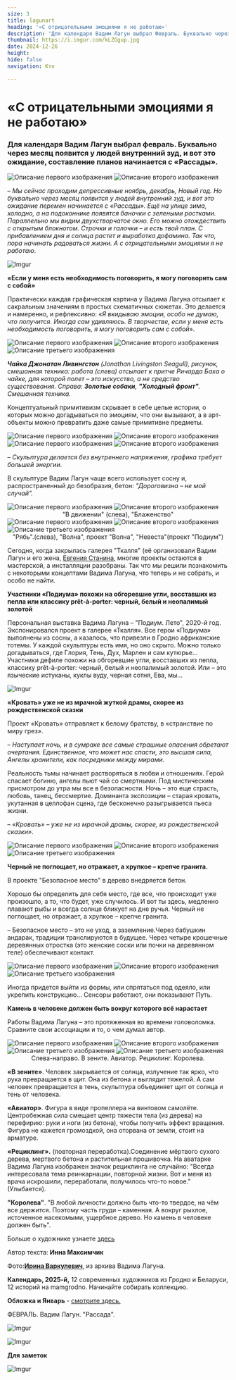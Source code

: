 ```yaml
---
size: 3
title: lagunart
heading: '«С отрицательными эмоциями я не работаю»'
description: 'Для календаря Вадим Лагун выбрал Февраль. Буквально через месяц появится у людей внутренний зуд, и вот это ожидание, составление планов начинается с «Рассады»'
thumbnail: https://i.imgur.com/kLZGgup.jpg
date: 2024-12-26
height: 
hide: false
navigation: Кто

---
```

# **«С отрицательными эмоциями я не работаю»**

### Для календаря Вадим Лагун выбрал февраль. Буквально через месяц появится у людей внутренний зуд, и вот это ожидание, составление планов начинается с «Рассады».

<div class="gallery2">
<img src="https://i.imgur.com/GffE7OA.jpeg" alt="Описание первого изображения"> 
<img src="https://i.imgur.com/kLZGgup.jpeg" alt="Описание второго изображения"> 
</div>

– _Мы сейчас проходим депрессивные ноябрь, декабрь, Новый год. Но буквально через месяц появится у людей внутренний зуд, и вот это ожидание перемен начинается с «Рассады».
Ещё на улице зима, холодно, а на подоконнике появятся баночки с зелеными ростками. Параллельно мы видим двухстворчатое окно. Его можно отождествить с открытым блокнотом. 
Строчки и галочки – и есть твой план. С прибавлением дня и солнца растет и выработка дофамина. Так что, пора начинать радоваться жизни. А с отрицательными эмоциями я не работаю_.

![Imgur](https://i.imgur.com/P1F79SQ.jpg)

**«Если у меня есть необходимость поговорить, я могу поговорить сам с собой»** 

Практически каждая графическая картина у Вадима Лагуна отсылает к сакральным значениям в простых схематичных сюжетах. Это делается и намеренно, и рефлексивно: «_Я вкидываю эмоции, особо
не думаю, что получится. Иногда сам удивляюсь. В творчестве, если у меня есть необходимость поговорить, я могу поговорить сам с собой_». 

<div class="gallery3">
<img src="https://i.imgur.com/Dfe3RRI.jpeg" alt="Описание первого изображения"> 
<img src="https://i.imgur.com/fUDa4NJ.jpeg" alt="Описание второго изображения"> 
<img src="https://i.imgur.com/IOVUFVK.jpeg" alt="Описание третьего изображения">
</div>

_**Чайка Джонатан Ливингстон** (Jonathan Livingston Seagull), рисунок, смешанная техника: работа (слева) отсылает к притче Ричарда Баха о чайке, для которой полет – это искусство, а не средство
существования. Справа: **Золотые собаки**, **"Холодный фронт"**. Смешанная техника._

Концептуальный примитивизм скрывает в себе целые истории, о которых можно догадываться по эмоциям, что они вызывают, а в арт-объекты можно превратить даже самые примитивне предметы.

<div class="gallery2">
<img src="https://i.imgur.com/RyGkEhF.jpeg" alt="Описание первого изображения"> 
<img src="https://i.imgur.com/Ycuwjlr.jpeg" alt="Описание второго изображения"> 
</div>

<div class="gallery2">
<img src="https://i.imgur.com/BmuoLM3.jpeg" alt="Описание первого изображения">
<img src="https://i.imgur.com/vbmAA4x.jpeg" alt="Описание второго изображения">  
</div>

– _Скульптура делается без внутреннего напряжения, графика требует большей энергии_. 

В скульптуре Вадим Лагун чаще всего использует сосну и, распространенный до безобразия, бетон: _"Дороговизна – не мой случай"._ 

<div class="gallery2">
<img src="https://i.imgur.com/0bk6TmX.jpeg" alt="Описание первого изображения"> 
<img src="https://i.imgur.com/Z1Hvwfz.jpeg" alt="Описание второго изображения"> 
</div>
<center>"В движении" (слева), "Блаженство"</center>

<div class="gallery2">
<img src="https://i.imgur.com/PF59qpG.jpeg" alt="Описание первого изображения"> 
<img src="https://i.imgur.com/lILnbEU.jpeg" alt="Описание второго изображения"> 
<img src="https://i.imgur.com/2Y1ZWRE.jpeg" alt="Описание третьего изображения">
</div>
<center>"Рябь".(слева), "Волна", проект "Волна", "Невеста"(проект "Подиум")</center>

Сегодня, когда закрылась галерея "Ткалля" (её организовали Вадим Лагун и его жена, [Евгения Станина](https://www.mamgrodno.com/projects/staninapaint.html), многие проекты остаются в мастерской, а инсталляции разобраны. Так что мы решили познакомить с некоторыми концептами Вадима Лагуна, что теперь и не собрать, и особо не найти. 

**Участники «Подиума» похожи на обгоревшие угли, восставших из пепла или классику prêt-à-porter: черный, белый и неопалимый золотой** 

Персональная выставка Вадима Лагуна – "Подиум. Лето", 2020-й год. Экспонировался проект в галерее «Ткалля». Все герои «Подиума» выполнены из сосны, а казалось, что привезли в Гродно африканские тотемы. У каждой скульптуры есть имя, но оно скрыто. Можно только догадываться, где Глория, Тень, Дух, Марлен и сам кутюрье… Участники дефиле похожи на обгоревшие угли, восставших из пепла, классику prêt-à-porter: черный, белый и неопалимый золотой. Или – это языческие истуканы, куклы вуду, черная сотня, Ева, мы…

![Imgur](https://i.imgur.com/qqFatRA.jpg)

**«Кровать» уже не из мрачной жуткой драмы, скорее из рождественской сказки**

Проект «Кровать» отправляет к белому братству, в «странствие по миру грез». 

– _Наступает ночь, и в сумраке все самые страшные опасения обретают очертания. Единственное, что может нас спасти, это высшая сила, Ангелы хранители, как посредники между мирами_.    

Реальность тьмы начинает растворяться в любви и отношениях. Герой спасает богиню, ангелы пьют чай со смертными. Под мистическим присмотром до утра мы все в безопасности. 
Ночь – это еще страсть, любовь, танец, бессмертие. Доминанта экспозиции – старая кровать, укутанная в целлофан сцена, где бесконечно разыгрывается пьеса жизни.

– _«Кровать» – уже не из мрачной  драмы, скорее, из рождественской сказки»_.

<div class="gallery3">
<img src="https://i.imgur.com/Hlkdzw8.jpeg" alt="Описание первого изображения"> 
<img src="https://i.imgur.com/tqB4G6P.jpeg" alt="Описание второго изображения"> 
<img src="https://i.imgur.com/cWkqCVB.jpeg" alt="Описание третьего изображения">
</div>

**Черный не поглощает, но отражает, а хрупкое – крепче гранита.**

В проекте "Безопасное место" в дерево внедряется бетон. 

Хорошо бы определить для себя место, где все, что происходит уже произошло, а то, что будет, уже случилось. И вот ты здесь, медленно плавают рыбы и всегда солнце бликует на дне ручья. Черный не поглощает, но отражает, а хрупкое – крепче гранита. 

– Безопасное место – это не уход, а заземление.Через бабушкин андарак, традиции транслируются в будущее. Через четыре крошечные деревянных отростка (это женские соски или почки на деревянном теле) обеспечивают контакт. 

<div class="gallery3">
<img src="https://i.imgur.com/9WUzWqj.jpeg" alt="Описание первого изображения"> 
<img src="https://i.imgur.com/IG97ToS.jpeg" alt="Описание второго изображения"> 
<img src="https://i.imgur.com/bJZrrRf.jpeg" alt="Описание третьего изображения">
</div>

Иногда придется выйти из формы, или спрятаться под одеяло, или укрепить конструкцию... Сенсоры работают, они показывают Путь.

**Камень в человеке должен быть вокруг которого всё нарастает** 

Работы Вадима Лагуна – это протяженная во времени головоломка. Сравните свои ассоциации и то, о чем думал автор.

<div class="gallery2">
<img src="https://i.imgur.com/CZWJHjW.jpeg" alt="Описание первого изображения"> 
<img src="https://i.imgur.com/ymt2Tg9.jpeg" alt="Описание второго изображения"> 
<img src="https://i.imgur.com/AXAFrQE.jpeg" alt="Описание третьего изображения">
<img src="https://i.imgur.com/2ObMuaR.jpeg" alt="Описание третьего изображения">
</div>
<center>Слева-направо. В зените. Авиатор. Рециклинг. Королева.</center>

**«В зените»**. Человек закрывается от солнца, излучение так ярко, что рука превращается в щит. Она из бетона и выглядит тяжелой. А сам человек превращается в тень, скульптура объединяет щит от солнца и тень от человека. 

**«Авиатор»**. Фигура в виде пропеллера на винтовом самолёте. Центробежная сила смещает центр тяжести тела (из дерева) на перефирию: руки и ноги (из бетона), чтобы получить эффект вращения. Фигура не кажется громоздкой, она оторвана от земли, стоит на арматуре.

**«Рециклинг».** (повторная переработка).Соединение мёртвого сухого дерева, мертвого бетона и растительная прошивочка. На аватарке Вадима Лагуна изображен значок рециклинга не случайно: "Всегда интересовала тема реинкарнации, повторной жизни. Вот и меня из врача искрошили, переработали, получилось что-то новое." (Улыбается). 

**"Королева"**. "В любой личности должно быть что-то твердое, на чём все держится. Поэтому часть груди – каменная. А вокруг рыхлое, источенное насекомыми, ущербное дерево. Но камень в человеке должен быть".

Больше о художнике узнаете [здесь](https://www.instagram.com/_vadim_lagun/)

Автор текста: **Инна Максимчик**

Фото:[**Ирина Варкулевич**](https://www.instagram.com/irinavarkulevich/), из архива Вадима Лагуна. 

**Календарь, 2025-й,** 12 современных художников из Гродно и Беларуси, 12 историй на mamgrodno. Начинайте собирать коллекцию.

**Обложка и Январь** - [смотрите здесь.](https://www.mamgrodno.com/projects/markmaksimovitch.html)

ФЕВРАЛЬ. Вадим Лагун. "Рассада". 

![Imgur](https://i.imgur.com/kLZGgup.jpg)

![Imgur](https://i.imgur.com/xiHAkIv.jpg)

**Для заметок**

![Imgur](https://i.imgur.com/gBAFHhk.jpg)









